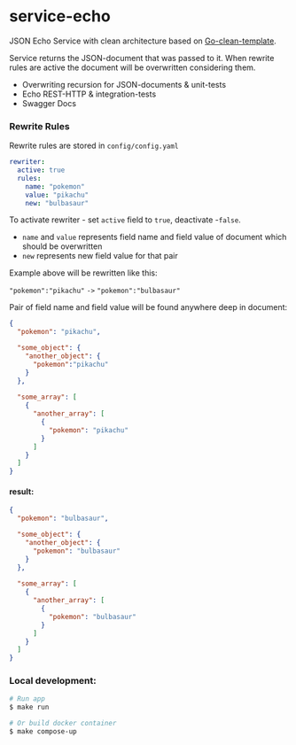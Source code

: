 # service-echo
JSON Echo Service with clean architecture based on
[Go-clean-template](https://github.com/evrone/go-clean-template).

Service returns the JSON-document that was passed to it.
When rewrite rules are active the document will be overwritten considering them.

- Overwriting recursion for JSON-documents & unit-tests
- Echo REST-HTTP & integration-tests
- Swagger Docs

### Rewrite Rules
Rewrite rules are stored in `config/config.yaml`

```yaml
rewriter:
  active: true
  rules:
    name: "pokemon"
    value: "pikachu"
    new: "bulbasaur"
```
To activate rewriter - set `active` field to `true`, deactivate -`false`.

 - `name` and `value` represents field name and field value of document which should be overwritten 
 - `new` represents new field value for that pair

Example above will be rewritten like this:

`"pokemon":"pikachu"` `->` `"pokemon":"bulbasaur"`

Pair of field name and field value will be found anywhere deep in document:
```json
{
  "pokemon": "pikachu",

  "some_object": {
    "another_object": {
      "pokemon":"pikachu"
    }
  },
  
  "some_array": [
    {
      "another_array": [
        {
          "pokemon": "pikachu"
        }
      ]
    }
  ]
}
```
#### result:
```json
{
  "pokemon": "bulbasaur",

  "some_object": {
    "another_object": {
      "pokemon": "bulbasaur"
    }
  },
  
  "some_array": [
    {
      "another_array": [
        {
          "pokemon": "bulbasaur"
        }
      ]
    }
  ]
}
```

### Local development:
```sh
# Run app
$ make run

# Or build docker container
$ make compose-up
```